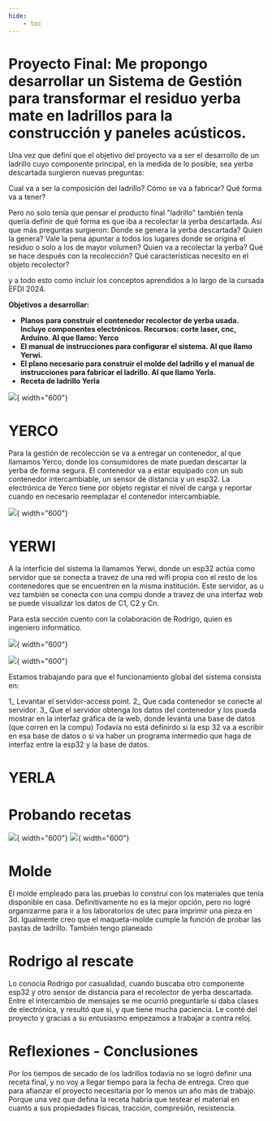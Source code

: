 ```yaml
---
hide:
    - toc
---
```


# Proyecto Final: Me propongo desarrollar un Sistema de Gestión para transformar el residuo yerba mate en ladrillos para la construcción y paneles acústicos. 

Una vez que definí que el objetivo del proyecto va a ser el desarrollo de un ladrillo cuyo componente principal, en la medida de lo posible, sea yerba descartada surgieron nuevas preguntas:

Cual va a ser la composición del ladrillo?
Cómo se va a fabricar?
Qué forma va a tener?

Pero no solo tenía que pensar el producto final "ladrillo" también tenía quería definir de qué forma es que iba a recolectar la yerba descartada. Asi que más preguntas surgieron:
Donde se genera la yerba descartada?
Quien la genera?
Vale la pena apuntar a todos los lugares donde se origina el residuo o solo a los de mayor volumen?
Quien va a recolectar la yerba? Qué se hace después con la recolección?
Qué características necesito en el objeto recolector?

y a todo esto como incluir los conceptos aprendidos a lo largo de la cursada EFDI 2024.


**Objetivos a desarrollar:**
-	**Planos para construir el contenedor recolector de yerba usada. Incluye componentes electrónicos. Recursos: corte laser, cnc, Arduino. Al que llamo: Yerco**
-	**El manual de instrucciones para configurar el sistema. Al que llamo Yerwi.**
-	**El plano necesario para construir el molde del ladrillo y el manual de instrucciones para fabricar el ladrillo. Al que llamo Yerla.** 
-	**Receta de ladrillo Yerla**

![](../images/pf/2024logosyerberos.jpg){ width="600"}


# **YERCO**

Para la gestión de recolección se va a entregar un contenedor, al que llamamos Yerco, donde los consumidores de mate puedan descartar la yerba de forma segura.
El contenedor va a estar equipado con un sub contenedor intercambiable, un sensor de distancia y un esp32. La electrónica de Yerco tiene por objeto registar el nivel de carga y reportar cuando en necesario reemplazar el contenedor intercambiable.

![](../images/pf/202412maqueta1.jpg){ width="600"}



# **YERWI**

A la interficie del sistema la llamamos Yerwi, donde un esp32 actúa como servidor que se conecta a travez de una red wifi propia con el resto de los contenedores que se encuentren en la misma institución. Este servidor, as u vez también se conecta con una compu donde a travez de una interfaz web se puede visualizar los datos de C1, C2 y Cn.

Para esta sección cuento con la colaboración de Rodrigo, quien es ingeniero informático. 

![](../images/pf/yerwi.jpg){ width="600"}

![](../images/pf/202412distancias.jpg){ width="600"}

Estamos trabajando para que el funcionamiento global del sistema consista en:

1_ Levantar el servidor-access point.
2_ Que cada contenedor se conecte al servidor.
3_ Que el servidor obtenga los datos  del contenedor y los pueda mostrar en la interfaz gráfica de la web, donde levanta una base de datos (que corren en la compu) 
Todavía no está definirdo si la esp 32 va a escribir en esa base de datos o si va haber un programa intermedio que haga de interfaz entre la esp32 y la base de datos.


# **YERLA**

# Probando recetas

![](../images/pf/202412secado1.jpg){ width="600"}
![](../images/pf/202412secado.jpg){ width="600"}

# Molde

El molde empleado para las pruebas lo construí con los materiales que tenía disponible en casa. Definitivamente no es la mejor opción, pero no logré organizarme para ir a los laboratorios de utec para imprimir una pieza en 3d. 
Igualmente creo que el maqueta-molde cumple la función de probar las pastas de ladrillo.
También tengo planeado 


# Rodrigo al rescate

Lo conocía Rodrigo por casualidad, cuando buscaba otro componente esp32 y otro sensor de distancia para el recolector de yerba descartada. Entre el intercambio de mensajes se me ocurrió preguntarle si daba clases de electrónica, y resultó que si, y que tiene mucha paciencia. Le conté del proyecto y gracias a su entusiasmo empezamos a trabajar a contra reloj.


# Reflexiones - Conclusiones

Por los tiempos de secado de los ladrillos todavía no se logró definir una receta final, y no voy a llegar tiempo para la fecha de entrega. Creo que para afianzar el proyecto necesitaría por lo menos un año más de trabajo. Porque una vez que defina la receta habría que testear el material en cuanto a sus propiedades físicas, tracción, compresión, resistencia.



